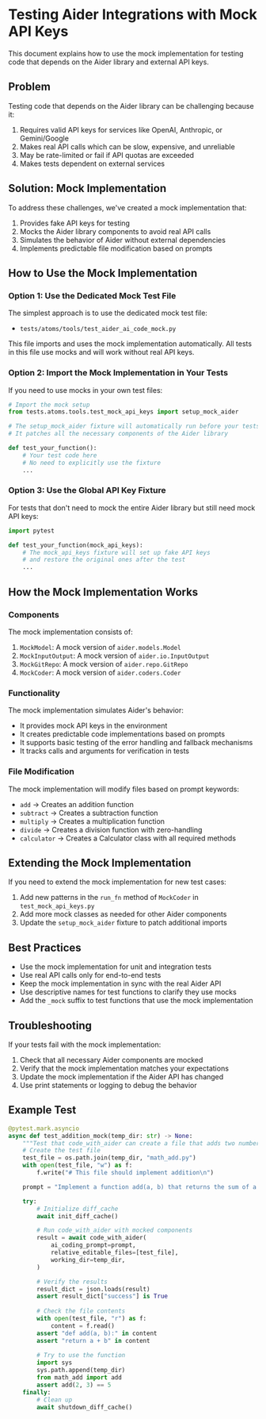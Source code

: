# Testing Aider Integrations with Mock API Keys

This document explains how to use the mock implementation for testing code that depends on the Aider library and external API keys.

## Problem

Testing code that depends on the Aider library can be challenging because it:

1. Requires valid API keys for services like OpenAI, Anthropic, or Gemini/Google
2. Makes real API calls which can be slow, expensive, and unreliable
3. May be rate-limited or fail if API quotas are exceeded
4. Makes tests dependent on external services

## Solution: Mock Implementation

To address these challenges, we've created a mock implementation that:

1. Provides fake API keys for testing
2. Mocks the Aider library components to avoid real API calls
3. Simulates the behavior of Aider without external dependencies
4. Implements predictable file modification based on prompts

## How to Use the Mock Implementation

### Option 1: Use the Dedicated Mock Test File

The simplest approach is to use the dedicated mock test file:

- `tests/atoms/tools/test_aider_ai_code_mock.py`

This file imports and uses the mock implementation automatically. All tests in this file use mocks and will work without real API keys.

### Option 2: Import the Mock Implementation in Your Tests

If you need to use mocks in your own test files:

```python
# Import the mock setup
from tests.atoms.tools.test_mock_api_keys import setup_mock_aider

# The setup_mock_aider fixture will automatically run before your tests
# It patches all the necessary components of the Aider library

def test_your_function():
    # Your test code here
    # No need to explicitly use the fixture
    ...
```

### Option 3: Use the Global API Key Fixture

For tests that don't need to mock the entire Aider library but still need mock API keys:

```python
import pytest

def test_your_function(mock_api_keys):
    # The mock_api_keys fixture will set up fake API keys
    # and restore the original ones after the test
    ...
```

## How the Mock Implementation Works

### Components

The mock implementation consists of:

1. `MockModel`: A mock version of `aider.models.Model`
2. `MockInputOutput`: A mock version of `aider.io.InputOutput`
3. `MockGitRepo`: A mock version of `aider.repo.GitRepo`
4. `MockCoder`: A mock version of `aider.coders.Coder`

### Functionality

The mock implementation simulates Aider's behavior:

- It provides mock API keys in the environment
- It creates predictable code implementations based on prompts
- It supports basic testing of the error handling and fallback mechanisms
- It tracks calls and arguments for verification in tests

### File Modification

The mock implementation will modify files based on prompt keywords:

- `add` → Creates an addition function
- `subtract` → Creates a subtraction function
- `multiply` → Creates a multiplication function
- `divide` → Creates a division function with zero-handling
- `calculator` → Creates a Calculator class with all required methods

## Extending the Mock Implementation

If you need to extend the mock implementation for new test cases:

1. Add new patterns in the `run_fn` method of `MockCoder` in `test_mock_api_keys.py`
2. Add more mock classes as needed for other Aider components
3. Update the `setup_mock_aider` fixture to patch additional imports

## Best Practices

- Use the mock implementation for unit and integration tests
- Use real API calls only for end-to-end tests
- Keep the mock implementation in sync with the real Aider API
- Use descriptive names for test functions to clarify they use mocks
- Add the `_mock` suffix to test functions that use the mock implementation

## Troubleshooting

If your tests fail with the mock implementation:

1. Check that all necessary Aider components are mocked
2. Verify that the mock implementation matches your expectations
3. Update the mock implementation if the Aider API has changed
4. Use print statements or logging to debug the behavior

## Example Test

```python
@pytest.mark.asyncio
async def test_addition_mock(temp_dir: str) -> None:
    """Test that code_with_aider can create a file that adds two numbers using mocks."""
    # Create the test file
    test_file = os.path.join(temp_dir, "math_add.py")
    with open(test_file, "w") as f:
        f.write("# This file should implement addition\n")

    prompt = "Implement a function add(a, b) that returns the sum of a and b in the math_add.py file."

    try:
        # Initialize diff_cache
        await init_diff_cache()

        # Run code_with_aider with mocked components
        result = await code_with_aider(
            ai_coding_prompt=prompt,
            relative_editable_files=[test_file],
            working_dir=temp_dir,
        )

        # Verify the results
        result_dict = json.loads(result)
        assert result_dict["success"] is True
        
        # Check the file contents
        with open(test_file, "r") as f:
            content = f.read()
        assert "def add(a, b):" in content
        assert "return a + b" in content
        
        # Try to use the function
        import sys
        sys.path.append(temp_dir)
        from math_add import add
        assert add(2, 3) == 5
    finally:
        # Clean up
        await shutdown_diff_cache()
```